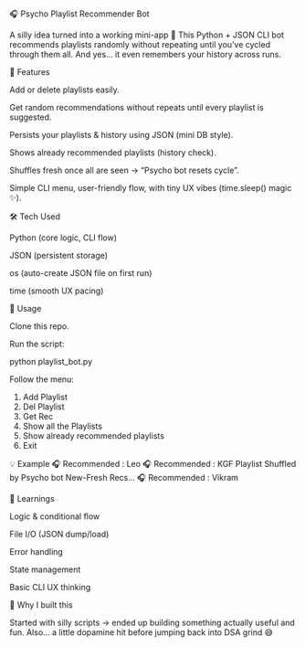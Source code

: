 🎧 Psycho Playlist Recommender Bot

A silly idea turned into a working mini-app 👀
This Python + JSON CLI bot recommends playlists randomly without repeating until you’ve cycled through them all. And yes… it even remembers your history across runs.

🚀 Features

Add or delete playlists easily.

Get random recommendations without repeats until every playlist is suggested.

Persists your playlists & history using JSON (mini DB style).

Shows already recommended playlists (history check).

Shuffles fresh once all are seen → “Psycho bot resets cycle”.

Simple CLI menu, user-friendly flow, with tiny UX vibes (time.sleep() magic ✨).

🛠️ Tech Used

Python (core logic, CLI flow)

JSON (persistent storage)

os (auto-create JSON file on first run)

time (smooth UX pacing)

📖 Usage

Clone this repo.

Run the script:

python playlist_bot.py


Follow the menu:

1. Add Playlist
2. Del Playlist
3. Get Rec
4. Show all the Playlists
5. Show already recommended playlists
6. Exit

💡 Example
🎧 Recommended : Leo
🎧 Recommended : KGF
Playlist Shuffled by Psycho bot New-Fresh Recs...
🎧 Recommended : Vikram

🎯 Learnings

Logic & conditional flow

File I/O (JSON dump/load)

Error handling

State management

Basic CLI UX thinking

🤡 Why I built this

Started with silly scripts → ended up building something actually useful and fun.
Also… a little dopamine hit before jumping back into DSA grind 😅
